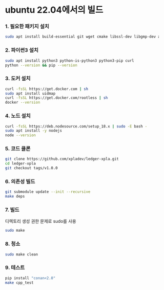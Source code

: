 # ubuntu 22.04에서의 빌드

### 1. 필요한 패키지 설치
```sh
sudo apt install build-essential git wget cmake libssl-dev libgmp-dev autoconf libtool
```

### 2. 파이썬3 설치
```sh
sudo apt install python3 python-is-python3 python3-pip curl
python --version && pip --version
```

### 3. 도커 설치
```sh
curl -fsSL https://get.docker.com | sh
sudo apt install uidmap
curl -fsSL https://get.docker.com/rootless | sh
docker --version
```

### 4. 노드 설치
```sh
curl -fsSL https://deb.nodesource.com/setup_18.x | sudo -E bash -
sudo apt install -y nodejs
node --version
```

### 5. 코드 클론
```sh
git clone https://github.com/xpladev/ledger-xpla.git
cd ledger-xpla
git checkout tags/v1.0.0
```

### 6. 의존성 빌드
```sh
git submodule update --init --recursive
make deps
```

### 7. 빌드
디렉토리 생성 권한 문제로 sudo를 사용
```sh
sudo make
```

### 8. 청소
```sh
sudo make clean
```

### 9. 테스트
```sh
pip install "conan<2.0"
make cpp_test
```
